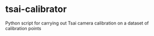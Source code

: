 # tsai-calibrator
Python script for carrying out Tsai camera calibration on a dataset of calibration points
